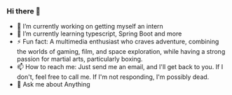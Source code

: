 ### Hi there 👋
- 🔭 I’m currently working on getting myself an intern
- 🌱 I’m currently learning typescript, Spring Boot and more
- ⚡ Fun fact: A multimedia enthusiast who craves adventure, combining the worlds of gaming, film, and space exploration, while having a strong passion for martial arts, particularly boxing.
- 📫 How to reach me: Just send me an email, and I'll get back to you. If I don't, feel free to call me. If I'm not responding, I'm possibly dead.
- 💬 Ask me about Anything

<!--
**KavinduPramod/KavinduPramod** is a ✨ _special_ ✨ repository because its `README.md` (this file) appears on your GitHub profile.

Here are some ideas to get you started:

- 🔭 I’m currently working on ...
- 🌱 I’m currently learning ...
- 👯 I’m looking to collaborate on ...
- 🤔 I’m looking for help with ...
- 💬 Ask me about ...
- 📫 How to reach me: ...
- 😄 Pronouns: ...
- ⚡ Fun fact: ...
-->
